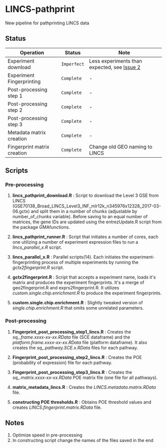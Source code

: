 # LINCS-pathprint
New pipeline for pathprinting LINCS data

## Status
Operation | Status | Note
--- | --- | ---
Experiment download | `Imperfect` | Less experiments than expected, see [Issue 2](https://github.com/hidelab/lincs-pathprint/issues/2)
Experiment Fingerprinting | `Complete` | -
Post-processing step 1 | `Complete` | -
Post-processing step 2 | `Complete` | -
Post-processing step 3 | `Complete` | -
Metadata matrix creation | `Complete` | -
Fingerprint matrix creation | `Complete` | Change old GEO naming to LINCS

## Scripts

### Pre-processing

1. **lincs_pathprint_download.R** : Script to download the Level 3 GSE from LINCS (GSE70138_Broad_LINCS_Level3_INF_mlr12k_n345976x12328_2017-03-06.gctx) and split them in a number of chunks (adjustable by number_of_chunks variable). Before saving to an equal number of matrices, the gene IDs are updated using the entrezUpdate.R script from the package GMAfunctions. 

2. **lincs_pathprint_runner.R** : Script that initiates a number of cores, each one utilizing a number of experiment expression files to run a *lincs_parallel_x.R* script.

3. **lincs_parallel_x.R** : Parallel scripts(14). Each initiates the experiment-fingerprinting process of multiple experiments by running the *gctx2fingerprint.R* script.


3. **gctx2fingerprint.R** : Script that accepts a experiment name, loads it's matrix and produces the experiment fingerprints. It's a merge of geo2fingerprint.R and exprs2fingerprint.R. It utilizes *custom.single.chip.enrichment.R* to produce the experiment fingerprints.

4. **custom.single.chip.enrichment.R** : Slightly tweaked version of *single.chip.enrichment.R* that omits some unrelated parameters.

### Post-processing

1. **Fingerprint_post_processing_step1_lincs.R** :  Creates the *sq_.frame.xxxx-xx-xx.RData* file (SCE dataframe) and the *platform.frame.xxxx-xx-xx.RData* file (platform dataframe). It also creates the *sq_.pathway.SCE.x.RData* files for each pathway.

2. **Fingerprint_post_processing_step2_lincs.R** :  Creates the POE (probability of expression) file for each pathway. 

3. **Fingerprint_post_processing_step3_lincs.R** :  Creates the *sq_.matrix.xxxx-xx-xx.RData* POE matrix file (one file for all pathways). 

4. **matrix_metadata_lincs.R** : Creates the *LINCS.metadata.matrix.RData* file.
 
5. **constructing POE thresholds.R** : Obtains POE threshold values and creates *LINCS.fingerprint.matrix.RData* file.


## Notes

1. Optimize speed in pre-processing 
2. In constructing script change the names of the files saved in the end
